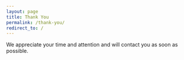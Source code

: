 ```yaml
---
layout: page
title: Thank You
permalink: /thank-you/
redirect_to: /
---
```


We appreciate your time and attention and will contact you as soon as possible.
